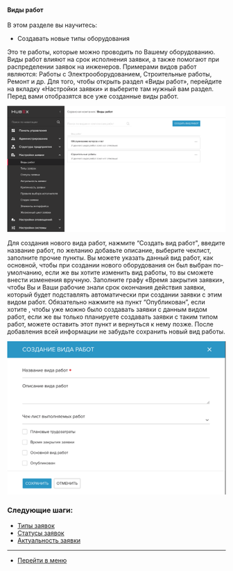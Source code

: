 #### Виды работ
В этом разделе вы научитесь:
- Создавать новые типы оборудования

Это те работы, которые можно проводить по Вашему оборудованию. Виды работ влияют на срок исполнения заявки, а также помогают при распределении заявок на инженеров. Примерами видов работ являются: Работы с Электрооборудованием, Строительные работы, Ремонт и др. Для того, чтобы открыть раздел «Виды работ», перейдите на вкладку «Настройки заявки» и выберите там нужный вам раздел. Перед вами отобразятся все уже созданные виды работ.

![worktype1](/attachments/images/FAQ_RU/WorkType/worktype1.png)

Для создания нового вида работ, нажмите “Создать вид работ", введите название работ, по желанию добавьте описание, выберите чеклист, заполните прочие пункты. Вы можете указать данный вид работ, как основной, чтобы при создании нового оборудования он был выбран по-умолчанию, если же вы хотите изменить вид работы, то вы сможете внести изменения вручную. Заполните графу «Время закрытия заявки», чтобы Вы и Ваши рабочие знали срок окончания действия заявки, который будет подставлять автоматически при создании заявки с этим видом работ. Обязательно нажмите на пункт “Опубликован”, если хотите , чтобы уже можно было создавать заявки с данным видом работ, если же вы только планируете создавать заявки с таким типом работ, можете оставить этот пункт и вернуться к нему позже. После добавления всей информации не забудьте сохранить новый вид работы.

![worktype2](/attachments/images/FAQ_RU/WorkType/worktype2.png)



### Следующие шаги:
- [Типы заявок](./TicketType/.md)
- [Статусы заявок](./StatusType.md)
- [Актуальность заявки](./Actuality.md)


____
- [Перейти в меню](http://wiki.hubex.ru)
